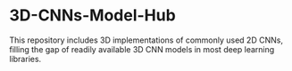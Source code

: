 # 3D-CNNs-Model-Hub

This repository includes 3D implementations of commonly used 2D CNNs, filling the gap of readily available 3D CNN models in most deep learning libraries.